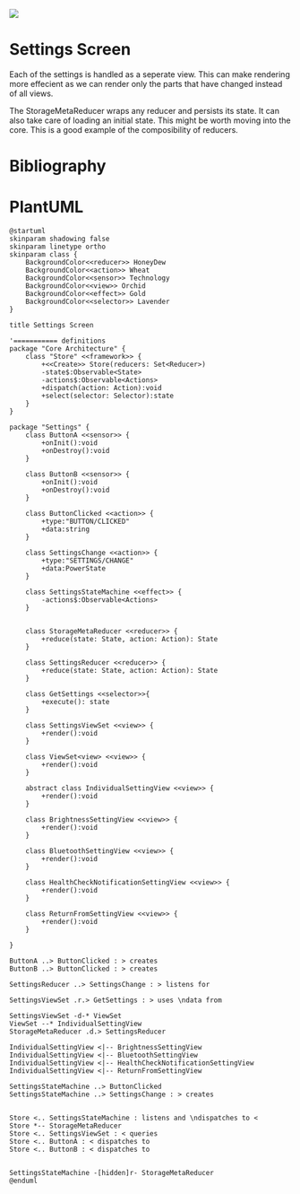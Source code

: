 ![](http://www.plantuml.com/plantuml/png/jLLTRoet47tthnYXIYMtXVk-sg8BcvIW9gGAj7re--2iPrcBnQRsB1Ib-U_rVX2SPGbAelW9ZS-S6PyvEtopn0tbgupPfLHhRlWARCg5tagrW8Hd5hsRJ2gatHf16qgrTn5dt5fuPE3EYCVBXT6v4f7Ej0b3WoAFqGm6SAqLxYvnsuxZCKcj7EoF53crOomggmkgESQfSh75hXsuaRXri3iJfrAqGp19C2O76kjCd2gNEKXPy8PlK0aqx8anafGXp938gMHX5Xj4nTZtFnqE24oaaiMBB5ixNhv0w4JQ80oBdiZnvWOxjMYLW9qPwI8MXebJ5RVQB5rbXwZF3s4O6UI4Bbf2kxMsDYYw2UzhfI-UCtgM7FoxuEx1ejdmXmp36HK41qGbkts16LQnmQ6oa7RDAKwx5Jo02d8HRBGK1rWbM7Ulcskh_dKHb9sKo2UduK6JlOmlfHZbH5eDmHkvfuDM4oMfswokrILQCdhdtxXQJThHvz16cOoNAC2piaTUV3X1P_JRV7ut_HhTJA9VhYuxdi2SkDF8E2cE-VSQHIbN2tormEngFfzCnxElqVLmEhvgLlXLRz6K5ZXTfRo-vSwb2i7xJXxVO1f7x3EJDdo1jqYyzYXuUy5_H1NibcO9eEpaHsXw3iuyu3DhZ97sPS1V41u__ejnJjXr9FRrHd-Nk7M_eTvNZIwBTNFISdLgbVWs0lvWoV2OQgQ94d8ZHSwpkgs2-ZqjZOnSfAJGseyIPJcIrfH-aESQUKPfb6Ayd6gIYOnvCTmFijuZvKRzRFJgFKJW3dDy-mNNxmyQwoE00SJbchSrQdG6nPh6T_3cpYZmcRI4oaAY3MDD3_QDI_BTNMJa5YtyfOhL0ObxyN5QJ_I-xCt8deCkrcehrh89-iBhjWuoTiAL__LwxJvxDS7tqtdy6T-SoMxt1sEjs_LehksmjddwyozbHGZxVMZD3vv7pvLmyzp_cwC5qX3MwLzSyyVpyRYRimyWX7zoD1AjXwgTNTw-A7I46RLWJWZL-pELGg3wsxJs-0sLo5VP_m00)

# Settings Screen 

Each of the settings is handled as a seperate view. This can make rendering more effecient as we can render only the parts that have changed instead of all views.

The StorageMetaReducer wraps any reducer and persists its state. It can also take care of loading an initial state. This might be worth moving into the core. This is a good example of the composibility of reducers. 

# Bibliography

# PlantUML

```plantuml
@startuml
skinparam shadowing false
skinparam linetype ortho
skinparam class {
    BackgroundColor<<reducer>> HoneyDew
    BackgroundColor<<action>> Wheat
    BackgroundColor<<sensor>> Technology
    BackgroundColor<<view>> Orchid
    BackgroundColor<<effect>> Gold
    BackgroundColor<<selector>> Lavender
}

title Settings Screen

'=========== definitions
package "Core Architecture" {
    class "Store" <<framework>> {
        +<<Create>> Store(reducers: Set<Reducer>)
        -state$:Observable<State>
        -actions$:Observable<Actions>
        +dispatch(action: Action):void
        +select(selector: Selector):state
    }
}

package "Settings" {
    class ButtonA <<sensor>> {
        +onInit():void
        +onDestroy():void
    }

    class ButtonB <<sensor>> {
        +onInit():void
        +onDestroy():void
    }

    class ButtonClicked <<action>> {
        +type:"BUTTON/CLICKED"
        +data:string
    }

    class SettingsChange <<action>> {
        +type:"SETTINGS/CHANGE"
        +data:PowerState
    }

    class SettingsStateMachine <<effect>> {
        -actions$:Observable<Actions>
    }


    class StorageMetaReducer <<reducer>> {
        +reduce(state: State, action: Action): State
    }

    class SettingsReducer <<reducer>> {
        +reduce(state: State, action: Action): State
    }

    class GetSettings <<selector>>{
        +execute(): state
    }

    class SettingsViewSet <<view>> {
        +render():void
    }

    class ViewSet<view> <<view>> {
        +render():void
    }

    abstract class IndividualSettingView <<view>> {
        +render():void
    }

    class BrightnessSettingView <<view>> {
        +render():void
    }

    class BluetoothSettingView <<view>> {
        +render():void
    }

    class HealthCheckNotificationSettingView <<view>> {
        +render():void
    }

    class ReturnFromSettingView <<view>> {
        +render():void
    }
    
}

ButtonA ..> ButtonClicked : > creates
ButtonB ..> ButtonClicked : > creates

SettingsReducer ..> SettingsChange : > listens for

SettingsViewSet .r.> GetSettings : > uses \ndata from

SettingsViewSet -d-* ViewSet
ViewSet --* IndividualSettingView
StorageMetaReducer .d.> SettingsReducer

IndividualSettingView <|-- BrightnessSettingView
IndividualSettingView <|-- BluetoothSettingView
IndividualSettingView <|-- HealthCheckNotificationSettingView
IndividualSettingView <|-- ReturnFromSettingView

SettingsStateMachine ..> ButtonClicked
SettingsStateMachine ..> SettingsChange : > creates


Store <.. SettingsStateMachine : listens and \ndispatches to <
Store *-- StorageMetaReducer
Store <.. SettingsViewSet : < queries
Store <.. ButtonA : < dispatches to
Store <.. ButtonB : < dispatches to


SettingsStateMachine -[hidden]r- StorageMetaReducer
@enduml
```
